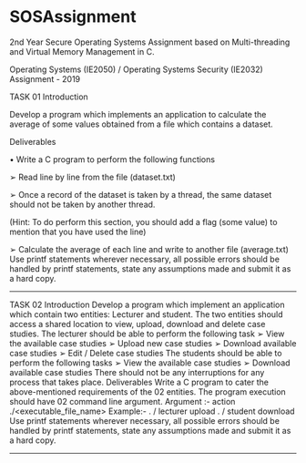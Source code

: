 # SOSAssignment
2nd Year Secure Operating Systems Assignment based on Multi-threading and Virtual Memory Management in C. 

Operating Systems (IE2050) / Operating Systems Security (IE2032) Assignment - 2019

TASK 01
Introduction

Develop a program which implements an application to calculate the average of some values obtained
from a file which contains a dataset.

Deliverables

• Write a C program to perform the following functions

➢ Read line by line from the file (dataset.txt)

➢ Once a record of the dataset is taken by a thread, the same dataset should not be taken
by another thread.

(Hint: To do perform this section, you should add a flag (some value) to mention that
you have used the line)

➢ Calculate the average of each line and write to another file (average.txt)
Use printf statements wherever necessary, all possible errors should be handled by printf statements,
state any assumptions made and submit it as a hard copy.
_______________________________________________________________

TASK 02
Introduction
Develop a program which implement an application which contain two entities: Lecturer and student.
The two entities should access a shared location to view, upload, download and delete case studies.
The lecturer should be able to perform the following task
➢ View the available case studies
➢ Upload new case studies
➢ Download available case studies
➢ Edit / Delete case studies
The students should be able to perform the following tasks
➢ View the available case studies
➢ Download available case studies
There should not be any interruptions for any process that takes place.
Deliverables
Write a C program to cater the above-mentioned requirements of the 02 entities.
The program execution should have 02 command line argument.
Argument :- action
./<executable_file_name> <Argument>
Example:- . / lecturer upload
. / student download
Use printf statements wherever necessary, all possible errors should be handled by printf statements,
state any assumptions made and submit it as a hard copy.
__________________________________________________________
